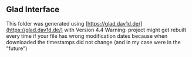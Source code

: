 ## Glad Interface

This folder was generated using [https://glad.dav1d.de/](https://glad.dav1d.de/) with Version 4.4
Warning: project might get rebuilt every time if your file has wrong modification dates because when downloaded the timestamps did not change (and in my case were in the "future")
